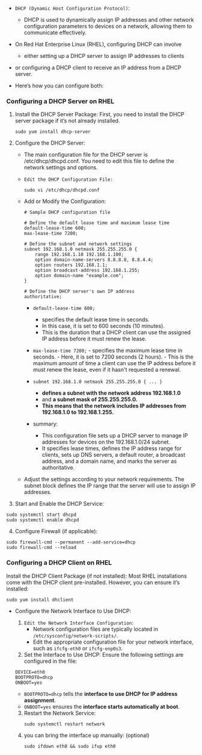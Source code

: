 - `DHCP (Dynamic Host Configuration Protocol)`:
  - DHCP is used to dynamically assign IP addresses and other network configuration parameters to devices on a network, allowing them to communicate effectively.

- On Red Hat Enterprise Linux (RHEL), configuring DHCP can involve
  - either setting up a DHCP server to assign IP addresses to clients
- or configuring a DHCP client to receive an IP address from a DHCP server.

- Here’s how you can configure both:

### Configuring a DHCP Server on RHEL

1. Install the DHCP Server Package:
   First, you need to install the DHCP server package if it’s not already installed.

    ```
    sudo yum install dhcp-server
    ```

2. Configure the DHCP Server:
   - The main configuration file for the DHCP server is /etc/dhcp/dhcpd.conf. You need to edit this file to define the network settings and options.
   
    - `Edit the DHCP Configuration File:`
      ```
      sudo vi /etc/dhcp/dhcpd.conf
      ```
    - Add or Modify the Configuration:
        ```
        # Sample DHCP configuration file

        # Define the default lease time and maximum lease time
        default-lease-time 600;
        max-lease-time 7200;

        # Define the subnet and network settings
        subnet 192.168.1.0 netmask 255.255.255.0 {
            range 192.168.1.10 192.168.1.100;
            option domain-name-servers 8.8.8.8, 8.8.4.4;
            option routers 192.168.1.1;
            option broadcast-address 192.168.1.255;
            option domain-name "example.com";
        }

        # Define the DHCP server's own IP address
        authoritative;
        ```

       - `default-lease-time 600;`
          - specifies the default lease time in seconds.
          - In this case, it is set to 600 seconds (10 minutes).
          - This is the duration that a DHCP client can use the assigned IP address before it must renew the lease.
        
        -  `max-lease-time 7200;`
          - specifies the maximum lease time in seconds.
          - Here, it is set to 7200 seconds (2 hours).
          - This is the maximum amount of time a client can use the IP address before it must renew the lease, even if it hasn't requested a renewal.
        
        - `subnet 192.168.1.0 netmask 255.255.255.0 { ... }`
           - **defines a subnet with the network address 192.168.1.0**
           - and **a subnet mask of 255.255.255.0.**
           - **This means that the network includes IP addresses from 192.168.1.0 to 192.168.1.255.**
        
        - summary:
          - This configuration file sets up a DHCP server to manage IP addresses for devices on the 192.168.1.0/24 subnet.
          - It specifies lease times, defines the IP address range for clients, sets up DNS servers, a default router, a broadcast address, and a domain name, and marks the server as authoritative.

    - Adjust the settings according to your network requirements. The subnet block defines the IP range that the server will use to assign IP addresses.

3. Start and Enable the DHCP Service:

```
sudo systemctl start dhcpd
sudo systemctl enable dhcpd
```

4. Configure Firewall (if applicable):

```
sudo firewall-cmd --permanent --add-service=dhcp
sudo firewall-cmd --reload
```

### Configuring a DHCP Client on RHEL

Install the DHCP Client Package (if not installed):
Most RHEL installations come with the DHCP client pre-installed. However, you can ensure it’s installed:

```
sudo yum install dhclient
```

- Configure the Network Interface to Use DHCP:
  1. `Edit the Network Interface Configuration`:
      - Network configuration files are typically located in `/etc/sysconfig/network-scripts/`.
      - Edit the appropriate configuration file for your network interface, such as `ifcfg-eth0` or `ifcfg-enp0s3`.
  2. Set the Interface to Use DHCP:
     Ensure the following settings are configured in the file:
     
    ```
    DEVICE=eth0
    BOOTPROTO=dhcp
    ONBOOT=yes
    ```

    - `BOOTPROTO=dhcp` tells the **interface to use DHCP for IP address assignment**.
    - `ONBOOT=yes` ensures the **interface starts automatically at boot**.
   3. Restart the Network Service:
      ```
      sudo systemctl restart network
      ```
   4. you can bring the interface up manually: (optional)
      ```
      sudo ifdown eth0 && sudo ifup eth0
      ```